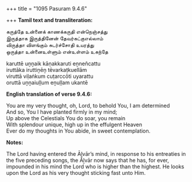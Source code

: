 +++
title = "1095 Pasuram 9.4.6"

+++
**Tamil text and transliteration:**

கருத்தே உன்னைக் காணக்கருதி என்நெஞ்சத்து  
இருத்தாக இருத்தினேன் தேவர்கட்குஎல்லாம்  
விருத்தா விளங்கும் சுடர்ச்சோதி உயரத்து  
ஒருத்தா உன்னைஉள்ளும் என்உள்ளம் உகந்தே

karuttē uṉṉaik kāṇakkaruti eṉneñcattu  
iruttāka iruttiṉēṉ tēvarkaṭkuellām  
viruttā viḷaṅkum cuṭarccōti uyarattu  
oruttā uṉṉaiuḷḷum eṉuḷḷam ukantē

**English translation of verse 9.4.6:**

You are my very thought, oh, Lord, to behold You, I am determined  
And so, You I have planted firmly in my mind;  
Up above the Celestials You do soar, you remain  
With splendour unique, high up in the effulgent Heaven  
Ever do my thoughts in You abide, in sweet contemplation.

**Notes:**

The Lord having entered the Āḻvār’s mind, in response to his entreaties in the five preceding songs, the Āḻvār now says that he has, for ever, impounded in his mind the Lord who is higher than the highest. He looks upon the Lord as his very thought sticking fast unto Him.


